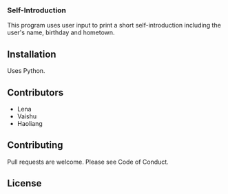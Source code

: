 ### Self-Introduction

  This program uses user input to print a short self-introduction including the user's name, birthday and hometown.

## Installation

  Uses Python.

## Contributors

  * Lena
  * Vaishu
  * Haoliang

## Contributing

   Pull requests are welcome. Please see Code of Conduct.

## License 


